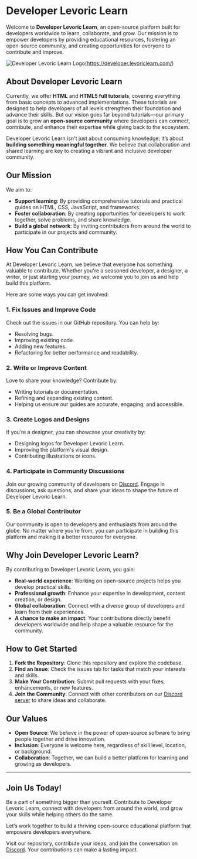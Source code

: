 # Developer Levoric Learn

Welcome to **Developer Levoric Learn**, an open-source platform built for developers worldwide to learn, collaborate, and grow. Our mission is to empower developers by providing educational resources, fostering an open-source community, and creating opportunities for everyone to contribute and improve.

![Developer Levoric Learn Logo](https://developer.levoriclearn.com/docs/image/developer_levoric_learn_github.png)(https://developer.levoriclearn.com/)


## About Developer Levoric Learn

Currently, we offer **HTML** and **HTML5 full tutorials**, covering everything from basic concepts to advanced implementations. These tutorials are designed to help developers of all levels strengthen their foundation and advance their skills. But our vision goes far beyond tutorials—our primary goal is to grow an **open-source community** where developers can connect, contribute, and enhance their expertise while giving back to the ecosystem.

Developer Levoric Learn isn't just about consuming knowledge; it’s about **building something meaningful together**. We believe that collaboration and shared learning are key to creating a vibrant and inclusive developer community.

## Our Mission

We aim to:
- **Support learning**: By providing comprehensive tutorials and practical guides on HTML, CSS, JavaScript, and frameworks.
- **Foster collaboration**: By creating opportunities for developers to work together, solve problems, and share knowledge.
- **Build a global network**: By inviting contributors from around the world to participate in our projects and community.

## How You Can Contribute

At Developer Levoric Learn, we believe that everyone has something valuable to contribute. Whether you're a seasoned developer, a designer, a writer, or just starting your journey, we welcome you to join us and help build this platform.

Here are some ways you can get involved:

### 1. Fix Issues and Improve Code
Check out the issues in our GitHub repository. You can help by:
- Resolving bugs.
- Improving existing code.
- Adding new features.
- Refactoring for better performance and readability.

### 2. Write or Improve Content
Love to share your knowledge? Contribute by:
- Writing tutorials or documentation.
- Refining and expanding existing content.
- Helping us ensure our guides are accurate, engaging, and accessible.

### 3. Create Logos and Designs
If you’re a designer, you can showcase your creativity by:
- Designing logos for Developer Levoric Learn.
- Improving the platform's visual design.
- Contributing illustrations or icons.

### 4. Participate in Community Discussions
Join our growing community of developers on [Discord](https://discord.gg/WGhvfQ4eRb). Engage in discussions, ask questions, and share your ideas to shape the future of Developer Levoric Learn.

### 5. Be a Global Contributor
Our community is open to developers and enthusiasts from around the globe. No matter where you’re from, you can participate in building this platform and making it a better resource for everyone.

## Why Join Developer Levoric Learn?

By contributing to Developer Levoric Learn, you gain:
- **Real-world experience**: Working on open-source projects helps you develop practical skills.
- **Professional growth**: Enhance your expertise in development, content creation, or design.
- **Global collaboration**: Connect with a diverse group of developers and learn from their experiences.
- **A chance to make an impact**: Your contributions directly benefit developers worldwide and help shape a valuable resource for the community.

## How to Get Started

1. **Fork the Repository**: Clone this repository and explore the codebase.
2. **Find an Issue**: Check the issues tab for tasks that match your interests and skills.
3. **Make Your Contribution**: Submit pull requests with your fixes, enhancements, or new features.
4. **Join the Community**: Connect with other contributors on our [Discord server](https://discord.gg/WGhvfQ4eRb) to share ideas and collaborate.

## Our Values

- **Open Source**: We believe in the power of open-source software to bring people together and drive innovation.
- **Inclusion**: Everyone is welcome here, regardless of skill level, location, or background.
- **Collaboration**: Together, we can build a better platform for learning and growing as developers.

---

## Join Us Today!

Be a part of something bigger than yourself. Contribute to Developer Levoric Learn, connect with developers from around the world, and grow your skills while helping others do the same.

Let’s work together to build a thriving open-source educational platform that empowers developers everywhere.

Visit our repository, contribute your ideas, and join the conversation on [Discord](https://discord.gg/WGhvfQ4eRb). Your contributions can make a lasting impact.
